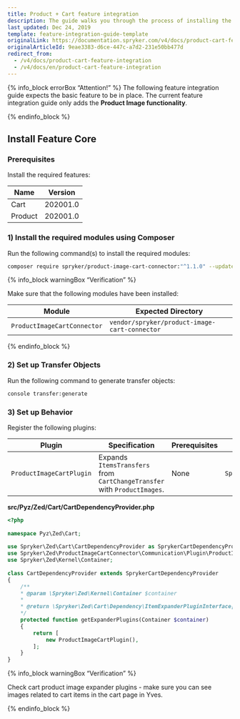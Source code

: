 ```yaml
---
title: Product + Cart feature integration
description: The guide walks you through the process of installing the Product and Cart features in your project.
last_updated: Dec 24, 2019
template: feature-integration-guide-template
originalLink: https://documentation.spryker.com/v4/docs/product-cart-feature-integration
originalArticleId: 9eae3383-d6ce-447c-a7d2-231e50bb477d
redirect_from:
  - /v4/docs/product-cart-feature-integration
  - /v4/docs/en/product-cart-feature-integration
---
```


{% info_block errorBox “Attention!” %}
The following feature integration guide expects the basic feature to be in place. The current feature integration guide only adds the **Product Image functionality**.

{% endinfo_block %}

## Install Feature Core

### Prerequisites

Install the required features:

| Name | Version |
| --- | --- |
| Cart | 202001.0 |
| Product | 202001.0 |

### 1) Install the required modules using Composer

Run the following command(s) to install the required modules:

```bash
composer require spryker/product-image-cart-connector:"^1.1.0" --update-with-dependencies
```

{% info_block warningBox “Verification” %}
    
Make sure that the following modules have been installed:
    
| Module | Expected Directory |
| --- | --- |
| `ProductImageCartConnector` | `vendor/spryker/product-image-cart-connector` |

{% endinfo_block %}

### 2) Set up Transfer Objects

Run the following command to generate transfer objects:

```bash
console transfer:generate
```

### 3) Set up Behavior

Register the following plugins:

| Plugin | Specification | Prerequisites | Namespace |
| --- | --- | --- | --- |
| `ProductImageCartPlugin` | Expands `ItemsTransfers` from `CartChangeTransfer` with `ProductImages`. | None | `Spryker\Zed\ProductImageCartConnector\Communication\Plugin` |

**src/Pyz/Zed/Cart/CartDependencyProvider.php**
    
```php
<?php
 
namespace Pyz\Zed\Cart;
 
use Spryker\Zed\Cart\CartDependencyProvider as SprykerCartDependencyProvider;
use Spryker\Zed\ProductImageCartConnector\Communication\Plugin\ProductImageCartPlugin;
use Spryker\Zed\Kernel\Container;
 
class CartDependencyProvider extends SprykerCartDependencyProvider
{
	/**
	* @param \Spryker\Zed\Kernel\Container $container
	*
	* @return \Spryker\Zed\Cart\Dependency\ItemExpanderPluginInterface[]
	*/
	protected function getExpanderPlugins(Container $container)
	{
		return [
			new ProductImageCartPlugin(),
		];
	}
}
```

{% info_block warningBox “Verification” %}

Check cart product image expander plugins - make sure you can see images related to cart items in the cart page in Yves. 

{% endinfo_block %}
